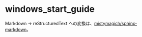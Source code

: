 # windows_start_guide

Markdown -> reStructuredText への変換は、[mistymagich/sphinx-markdown](https://github.com/mistymagich/sphinx-markdown)。

